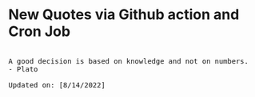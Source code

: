 # New Quotes via Github action and Cron Job

<pre>
<!-- #quote -->
A good decision is based on knowledge and not on numbers.
- Plato

Updated on: [8/14/2022]
<!-- #quoteEnd -->
</pre>
